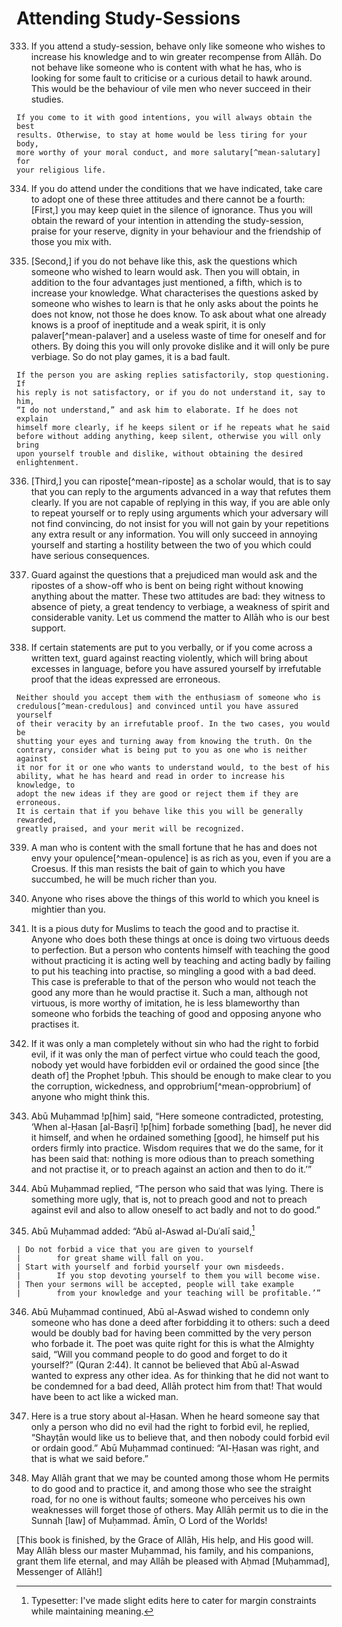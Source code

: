 
# Attending Study-Sessions

333. If you attend a study-session, behave only like someone who wishes to
     increase his knowledge and to win greater recompense from Allāh. Do not
     behave like someone who is content with what he has, who is looking for
     some fault to criticise or a curious detail to hawk around. This would be
     the behaviour of vile men who never succeed in their studies.

    If you come to it with good intentions, you will always obtain the best
    results. Otherwise, to stay at home would be less tiring for your body,
    more worthy of your moral conduct, and more salutary[^mean-salutary] for
    your religious life.

334. If you do attend under the conditions that we have indicated, take care to
     adopt one of these three attitudes and there cannot be a fourth: [First,]
     you may keep quiet in the silence of ignorance. Thus you will obtain the
     reward of your intention in attending the study-session, praise for your
     reserve, dignity in your behaviour and the friendship of those you mix
     with.

335. [Second,] if you do not behave like this, ask the questions which someone
     who wished to learn would ask. Then you will obtain, in addition to the
     four advantages just mentioned, a fifth, which is to increase your
     knowledge. What characterises the questions asked by someone who wishes to
     learn is that he only asks about the points he does not know, not those he
     does know. To ask about what one already knows is a proof of ineptitude and
     a weak spirit, it is only palaver[^mean-palaver] and a useless waste of
     time for oneself and for others. By doing this you will only provoke
     dislike and it will only be pure verbiage. So do not play games, it is a
     bad fault.

    If the person you are asking replies satisfactorily, stop questioning. If
    his reply is not satisfactory, or if you do not understand it, say to him,
    “I do not understand,” and ask him to elaborate. If he does not explain
    himself more clearly, if he keeps silent or if he repeats what he said
    before without adding anything, keep silent, otherwise you will only bring
    upon yourself trouble and dislike, without obtaining the desired
    enlightenment.

336. [Third,] you can riposte[^mean-riposte] as a scholar would, that is to say
     that you can reply to the arguments advanced in a way that refutes them
     clearly. If you are not capable of replying in this way, if you are able
     only to repeat yourself or to reply using arguments which your adversary
     will not find convincing, do not insist for you will not gain by your
     repetitions any extra result or any information. You will only succeed in
     annoying yourself and starting a hostility between the two of you which
     could have serious consequences.

337. Guard against the questions that a prejudiced man would ask and the
     ripostes of a show-off who is bent on being right without knowing anything
     about the matter. These two attitudes are bad: they witness to absence of
     piety, a great tendency to verbiage, a weakness of spirit and considerable
     vanity. Let us commend the matter to Allāh who is our best support.

<!-- TODO 338: Check the second paragraph of the following point. -->

338. If certain statements are put to you verbally, or if you come across a
     written text, guard against reacting violently, which will bring about
     excesses in language, before you have assured yourself by irrefutable proof
     that the ideas expressed are erroneous.

    Neither should you accept them with the enthusiasm of someone who is
    credulous[^mean-credulous] and convinced until you have assured yourself
    of their veracity by an irrefutable proof. In the two cases, you would be
    shutting your eyes and turning away from knowing the truth. On the
    contrary, consider what is being put to you as one who is neither against
    it nor for it or one who wants to understand would, to the best of his
    ability, what he has heard and read in order to increase his knowledge, to
    adopt the new ideas if they are good or reject them if they are erroneous.
    It is certain that if you behave like this you will be generally rewarded,
    greatly praised, and your merit will be recognized.

339. A man who is content with the small fortune that he has and does not envy
     your opulence[^mean-opulence] is as rich as you, even if you are a Croesus.
     If this man resists the bait of gain to which you have succumbed, he will
     be much richer than you.

340. Anyone who rises above the things of this world to which you kneel is
     mightier than you.

341. It is a pious duty for Muslims to teach the good and to practise it. Anyone
     who does both these things at once is doing two virtuous deeds to
     perfection. But a person who contents himself with teaching the good
     without practicing it is acting well by teaching and acting badly by
     failing to put his teaching into practise, so mingling a good with a bad
     deed. This case is preferable to that of the person who would not teach the
     good any more than he would practise it. Such a man, although not virtuous,
     is more worthy of imitation, he is less blameworthy than someone who
     forbids the teaching of good and opposing anyone who practises it.

342. If it was only a man completely without sin who had the right to forbid
     evil, if it was only the man of perfect virtue who could teach the good,
     nobody yet would have forbidden evil or ordained the good since [the death
     of] the Prophet !pbuh. This should be enough to make clear to you the
     corruption, wickedness, and opprobrium[^mean-opprobrium] of anyone who
     might think this.

343. Abū Muḥammad !p[him] said, “Here someone contradicted, protesting, ‘When
     al-Ḥasan [al-Baṣrī] !p[him] forbade something [bad], he never did it
     himself, and when he ordained something [good], he himself put his orders
     firmly into practice. Wisdom requires that we do the same, for it has been
     said that: nothing is more odious than to preach something and not practise
     it, or to preach against an action and then to do it.’”

344. Abū Muḥammad replied, “The person who said that was lying. There is
     something more ugly, that is, not to preach good and not to preach against
     evil and also to allow oneself to act badly and not to do good.”

<!-- TODO 345: POEM -->

345. Abū Muḥammad added: “Abū al-Aswad al-Duʿalī said,[^edit-poem]

    | Do not forbid a vice that you are given to yourself
    |        for great shame will fall on you.
    | Start with yourself and forbid yourself your own misdeeds.
    |        If you stop devoting yourself to them you will become wise.
    | Then your sermons will be accepted, people will take example
    |        from your knowledge and your teaching will be profitable.’”

[^edit-poem]: Typesetter: I've made slight edits here to cater for margin constraints while maintaining meaning.

346. Abū Muḥammad continued, Abū al-Aswad wished to condemn only someone who has
     done a deed after forbidding it to others: such a deed would be doubly bad
     for having been committed by the very person who forbade it. The poet was
     quite right for this is what the Almighty said, “Will you command people to
     do good and forget to do it yourself?” (Quran 2:44). It cannot be believed
     that Abū al-Aswad wanted to express any other idea. As for thinking that he
     did not want to be condemned for a bad deed, Allāh protect him from that!
     That would have been to act like a wicked man.

347. Here is a true story about al-Ḥasan. When he heard someone say that only a
     person who did no evil had the right to forbid evil, he replied, “Shayṭān
     would like us to believe that, and then nobody could forbid evil or ordain
     good.” Abū Muḥammad continued: “Al-Ḥasan was right, and that is what we
     said before.”

348. May Allāh grant that we may be counted among those whom He permits to do
     good and to practice it, and among those who see the straight road, for no
     one is without faults; someone who perceives his own weaknesses will forget
     those of others. May Allāh permit us to die in the Sunnah [law] of
     Muḥammad. Āmīn, O Lord of the Worlds!

[This book is finished, by the Grace of Allāh, His help, and His good will. May
Allāh bless our master Muḥammad, his family, and his companions, grant them life
eternal, and may Allāh be pleased with Aḥmad [Muḥammad], Messenger of Allāh!]
